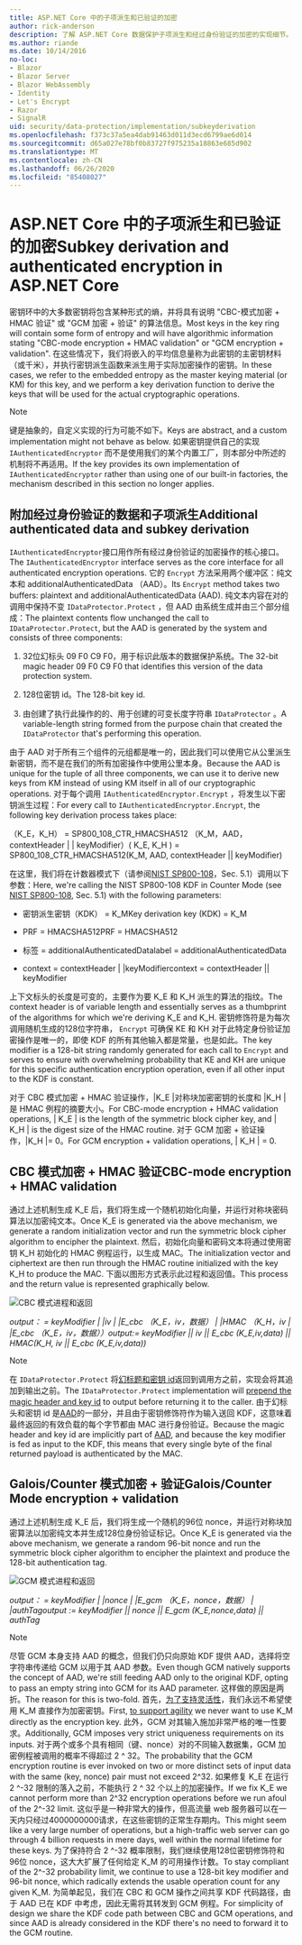 ```yaml
---
title: ASP.NET Core 中的子项派生和已验证的加密
author: rick-anderson
description: 了解 ASP.NET Core 数据保护子项派生和经过身份验证的加密的实现细节。
ms.author: riande
ms.date: 10/14/2016
no-loc:
- Blazor
- Blazor Server
- Blazor WebAssembly
- Identity
- Let's Encrypt
- Razor
- SignalR
uid: security/data-protection/implementation/subkeyderivation
ms.openlocfilehash: f373c37a5ea4dab91463d011d3ecd6799ae6d014
ms.sourcegitcommit: d65a027e78bf0b83727f975235a18863e685d902
ms.translationtype: MT
ms.contentlocale: zh-CN
ms.lasthandoff: 06/26/2020
ms.locfileid: "85408027"
---
```

# <a name="subkey-derivation-and-authenticated-encryption-in-aspnet-core"></a><span data-ttu-id="a26bd-103">ASP.NET Core 中的子项派生和已验证的加密</span><span class="sxs-lookup"><span data-stu-id="a26bd-103">Subkey derivation and authenticated encryption in ASP.NET Core</span></span>

<a name="data-protection-implementation-subkey-derivation"></a>

<span data-ttu-id="a26bd-104">密钥环中的大多数密钥将包含某种形式的熵，并将具有说明 "CBC-模式加密 + HMAC 验证" 或 "GCM 加密 + 验证" 的算法信息。</span><span class="sxs-lookup"><span data-stu-id="a26bd-104">Most keys in the key ring will contain some form of entropy and will have algorithmic information stating "CBC-mode encryption + HMAC validation" or "GCM encryption + validation".</span></span> <span data-ttu-id="a26bd-105">在这些情况下，我们将嵌入的平均信息量称为此密钥的主密钥材料（或千米），并执行密钥派生函数来派生用于实际加密操作的密钥。</span><span class="sxs-lookup"><span data-stu-id="a26bd-105">In these cases, we refer to the embedded entropy as the master keying material (or KM) for this key, and we perform a key derivation function to derive the keys that will be used for the actual cryptographic operations.</span></span>

> [!NOTE]
> <span data-ttu-id="a26bd-106">键是抽象的，自定义实现的行为可能不如下。</span><span class="sxs-lookup"><span data-stu-id="a26bd-106">Keys are abstract, and a custom implementation might not behave as below.</span></span> <span data-ttu-id="a26bd-107">如果密钥提供自己的实现 `IAuthenticatedEncryptor` 而不是使用我们的某个内置工厂，则本部分中所述的机制将不再适用。</span><span class="sxs-lookup"><span data-stu-id="a26bd-107">If the key provides its own implementation of `IAuthenticatedEncryptor` rather than using one of our built-in factories, the mechanism described in this section no longer applies.</span></span>

<a name="data-protection-implementation-subkey-derivation-aad"></a>

## <a name="additional-authenticated-data-and-subkey-derivation"></a><span data-ttu-id="a26bd-108">附加经过身份验证的数据和子项派生</span><span class="sxs-lookup"><span data-stu-id="a26bd-108">Additional authenticated data and subkey derivation</span></span>

<span data-ttu-id="a26bd-109">`IAuthenticatedEncryptor`接口用作所有经过身份验证的加密操作的核心接口。</span><span class="sxs-lookup"><span data-stu-id="a26bd-109">The `IAuthenticatedEncryptor` interface serves as the core interface for all authenticated encryption operations.</span></span> <span data-ttu-id="a26bd-110">它的 `Encrypt` 方法采用两个缓冲区：纯文本和 additionalAuthenticatedData （AAD）。</span><span class="sxs-lookup"><span data-stu-id="a26bd-110">Its `Encrypt` method takes two buffers: plaintext and additionalAuthenticatedData (AAD).</span></span> <span data-ttu-id="a26bd-111">纯文本内容在对的调用中保持不变 `IDataProtector.Protect` ，但 AAD 由系统生成并由三个部分组成：</span><span class="sxs-lookup"><span data-stu-id="a26bd-111">The plaintext contents flow unchanged the call to `IDataProtector.Protect`, but the AAD is generated by the system and consists of three components:</span></span>

1. <span data-ttu-id="a26bd-112">32位幻标头 09 F0 C9 F0，用于标识此版本的数据保护系统。</span><span class="sxs-lookup"><span data-stu-id="a26bd-112">The 32-bit magic header 09 F0 C9 F0 that identifies this version of the data protection system.</span></span>

2. <span data-ttu-id="a26bd-113">128位密钥 id。</span><span class="sxs-lookup"><span data-stu-id="a26bd-113">The 128-bit key id.</span></span>

3. <span data-ttu-id="a26bd-114">由创建了执行此操作的的、用于创建的可变长度字符串 `IDataProtector` 。</span><span class="sxs-lookup"><span data-stu-id="a26bd-114">A variable-length string formed from the purpose chain that created the `IDataProtector` that's performing this operation.</span></span>

<span data-ttu-id="a26bd-115">由于 AAD 对于所有三个组件的元组都是唯一的，因此我们可以使用它从公里派生新密钥，而不是在我们的所有加密操作中使用公里本身。</span><span class="sxs-lookup"><span data-stu-id="a26bd-115">Because the AAD is unique for the tuple of all three components, we can use it to derive new keys from KM instead of using KM itself in all of our cryptographic operations.</span></span> <span data-ttu-id="a26bd-116">对于每个调用 `IAuthenticatedEncryptor.Encrypt` ，将发生以下密钥派生过程：</span><span class="sxs-lookup"><span data-stu-id="a26bd-116">For every call to `IAuthenticatedEncryptor.Encrypt`, the following key derivation process takes place:</span></span>

<span data-ttu-id="a26bd-117">（K_E，K_H） = SP800_108_CTR_HMACSHA512 （K_M，AAD，contextHeader | | keyModifier）</span><span class="sxs-lookup"><span data-stu-id="a26bd-117">( K_E, K_H ) = SP800_108_CTR_HMACSHA512(K_M, AAD, contextHeader || keyModifier)</span></span>

<span data-ttu-id="a26bd-118">在这里，我们将在计数器模式下（请参阅[NIST SP800-108](https://nvlpubs.nist.gov/nistpubs/Legacy/SP/nistspecialpublication800-108.pdf)，Sec. 5.1）调用以下参数：</span><span class="sxs-lookup"><span data-stu-id="a26bd-118">Here, we're calling the NIST SP800-108 KDF in Counter Mode (see [NIST SP800-108](https://nvlpubs.nist.gov/nistpubs/Legacy/SP/nistspecialpublication800-108.pdf), Sec. 5.1) with the following parameters:</span></span>

* <span data-ttu-id="a26bd-119">密钥派生密钥（KDK） = K_M</span><span class="sxs-lookup"><span data-stu-id="a26bd-119">Key derivation key (KDK) = K_M</span></span>

* <span data-ttu-id="a26bd-120">PRF = HMACSHA512</span><span class="sxs-lookup"><span data-stu-id="a26bd-120">PRF = HMACSHA512</span></span>

* <span data-ttu-id="a26bd-121">标签 = additionalAuthenticatedData</span><span class="sxs-lookup"><span data-stu-id="a26bd-121">label = additionalAuthenticatedData</span></span>

* <span data-ttu-id="a26bd-122">context = contextHeader | |keyModifier</span><span class="sxs-lookup"><span data-stu-id="a26bd-122">context = contextHeader || keyModifier</span></span>

<span data-ttu-id="a26bd-123">上下文标头的长度是可变的，主要作为要 K_E 和 K_H 派生的算法的指纹。</span><span class="sxs-lookup"><span data-stu-id="a26bd-123">The context header is of variable length and essentially serves as a thumbprint of the algorithms for which we're deriving K_E and K_H.</span></span> <span data-ttu-id="a26bd-124">密钥修饰符是为每次调用随机生成的128位字符串， `Encrypt` 可确保 KE 和 KH 对于此特定身份验证加密操作是唯一的，即使 KDF 的所有其他输入都是常量，也是如此。</span><span class="sxs-lookup"><span data-stu-id="a26bd-124">The key modifier is a 128-bit string randomly generated for each call to `Encrypt` and serves to ensure with overwhelming probability that KE and KH are unique for this specific authentication encryption operation, even if all other input to the KDF is constant.</span></span>

<span data-ttu-id="a26bd-125">对于 CBC 模式加密 + HMAC 验证操作，|K_E |对称块加密密钥的长度和 |K_H |是 HMAC 例程的摘要大小。</span><span class="sxs-lookup"><span data-stu-id="a26bd-125">For CBC-mode encryption + HMAC validation operations, | K_E | is the length of the symmetric block cipher key, and | K_H | is the digest size of the HMAC routine.</span></span> <span data-ttu-id="a26bd-126">对于 GCM 加密 + 验证操作，|K_H |= 0。</span><span class="sxs-lookup"><span data-stu-id="a26bd-126">For GCM encryption + validation operations, | K_H | = 0.</span></span>

## <a name="cbc-mode-encryption--hmac-validation"></a><span data-ttu-id="a26bd-127">CBC 模式加密 + HMAC 验证</span><span class="sxs-lookup"><span data-stu-id="a26bd-127">CBC-mode encryption + HMAC validation</span></span>

<span data-ttu-id="a26bd-128">通过上述机制生成 K_E 后，我们将生成一个随机初始化向量，并运行对称块密码算法以加密纯文本。</span><span class="sxs-lookup"><span data-stu-id="a26bd-128">Once K_E is generated via the above mechanism, we generate a random initialization vector and run the symmetric block cipher algorithm to encipher the plaintext.</span></span> <span data-ttu-id="a26bd-129">然后，初始化向量和密码文本将通过使用密钥 K_H 初始化的 HMAC 例程运行，以生成 MAC。</span><span class="sxs-lookup"><span data-stu-id="a26bd-129">The initialization vector and ciphertext are then run through the HMAC routine initialized with the key K_H to produce the MAC.</span></span> <span data-ttu-id="a26bd-130">下面以图形方式表示此过程和返回值。</span><span class="sxs-lookup"><span data-stu-id="a26bd-130">This process and the return value is represented graphically below.</span></span>

![CBC 模式进程和返回](subkeyderivation/_static/cbcprocess.png)

<span data-ttu-id="a26bd-132">*output： = keyModifier | |iv | |E_cbc （K_E，iv，数据） | |HMAC （K_H，iv | |E_cbc （K_E，iv，数据））*</span><span class="sxs-lookup"><span data-stu-id="a26bd-132">*output:= keyModifier || iv || E_cbc (K_E,iv,data) || HMAC(K_H, iv || E_cbc (K_E,iv,data))*</span></span>

> [!NOTE]
> <span data-ttu-id="a26bd-133">在 `IDataProtector.Protect` 将[幻标题和密钥 id](xref:security/data-protection/implementation/authenticated-encryption-details)返回到调用方之前，实现会将其追加到输出之前。</span><span class="sxs-lookup"><span data-stu-id="a26bd-133">The `IDataProtector.Protect` implementation will [prepend the magic header and key id](xref:security/data-protection/implementation/authenticated-encryption-details) to output before returning it to the caller.</span></span> <span data-ttu-id="a26bd-134">由于幻标头和密钥 id 是[AAD](xref:security/data-protection/implementation/subkeyderivation#data-protection-implementation-subkey-derivation-aad)的一部分，并且由于密钥修饰符作为输入送回 KDF，这意味着最终返回的有效负载的每个字节都由 MAC 进行身份验证。</span><span class="sxs-lookup"><span data-stu-id="a26bd-134">Because the magic header and key id are implicitly part of [AAD](xref:security/data-protection/implementation/subkeyderivation#data-protection-implementation-subkey-derivation-aad), and because the key modifier is fed as input to the KDF, this means that every single byte of the final returned payload is authenticated by the MAC.</span></span>

## <a name="galoiscounter-mode-encryption--validation"></a><span data-ttu-id="a26bd-135">Galois/Counter 模式加密 + 验证</span><span class="sxs-lookup"><span data-stu-id="a26bd-135">Galois/Counter Mode encryption + validation</span></span>

<span data-ttu-id="a26bd-136">通过上述机制生成 K_E 后，我们将生成一个随机的96位 nonce，并运行对称块加密算法以加密纯文本并生成128位身份验证标记。</span><span class="sxs-lookup"><span data-stu-id="a26bd-136">Once K_E is generated via the above mechanism, we generate a random 96-bit nonce and run the symmetric block cipher algorithm to encipher the plaintext and produce the 128-bit authentication tag.</span></span>

![GCM 模式进程和返回](subkeyderivation/_static/galoisprocess.png)

<span data-ttu-id="a26bd-138">*output： = keyModifier | |nonce | |E_gcm （K_E，nonce，数据） | |authTag*</span><span class="sxs-lookup"><span data-stu-id="a26bd-138">*output := keyModifier || nonce || E_gcm (K_E,nonce,data) || authTag*</span></span>

> [!NOTE]
> <span data-ttu-id="a26bd-139">尽管 GCM 本身支持 AAD 的概念，但我们仍只向原始 KDF 提供 AAD，选择将空字符串传递给 GCM 以用于其 AAD 参数。</span><span class="sxs-lookup"><span data-stu-id="a26bd-139">Even though GCM natively supports the concept of AAD, we're still feeding AAD only to the original KDF, opting to pass an empty string into GCM for its AAD parameter.</span></span> <span data-ttu-id="a26bd-140">这样做的原因是两折。</span><span class="sxs-lookup"><span data-stu-id="a26bd-140">The reason for this is two-fold.</span></span> <span data-ttu-id="a26bd-141">首先，[为了支持灵活性](xref:security/data-protection/implementation/context-headers#data-protection-implementation-context-headers)，我们永远不希望使用 K_M 直接作为加密密钥。</span><span class="sxs-lookup"><span data-stu-id="a26bd-141">First, [to support agility](xref:security/data-protection/implementation/context-headers#data-protection-implementation-context-headers) we never want to use K_M directly as the encryption key.</span></span> <span data-ttu-id="a26bd-142">此外，GCM 对其输入施加非常严格的唯一性要求。</span><span class="sxs-lookup"><span data-stu-id="a26bd-142">Additionally, GCM imposes very strict uniqueness requirements on its inputs.</span></span> <span data-ttu-id="a26bd-143">对于两个或多个具有相同（键、nonce）对的不同输入数据集，GCM 加密例程被调用的概率不得超过 2 ^ 32。</span><span class="sxs-lookup"><span data-stu-id="a26bd-143">The probability that the GCM encryption routine is ever invoked on two or more distinct sets of input data with the same (key, nonce) pair must not exceed 2^32.</span></span> <span data-ttu-id="a26bd-144">如果修复 K_E 在运行 2 ^-32 限制的落入之前，不能执行 2 ^ 32 个以上的加密操作。</span><span class="sxs-lookup"><span data-stu-id="a26bd-144">If we fix K_E we cannot perform more than 2^32 encryption operations before we run afoul of the 2^-32 limit.</span></span> <span data-ttu-id="a26bd-145">这似乎是一种非常大的操作，但高流量 web 服务器可以在一天内只经过4000000000请求，在这些密钥的正常生存期内。</span><span class="sxs-lookup"><span data-stu-id="a26bd-145">This might seem like a very large number of operations, but a high-traffic web server can go through 4 billion requests in mere days, well within the normal lifetime for these keys.</span></span> <span data-ttu-id="a26bd-146">为了保持符合 2 ^-32 概率限制，我们继续使用128位密钥修饰符和96位 nonce，这大大扩展了任何给定 K_M 的可用操作计数。</span><span class="sxs-lookup"><span data-stu-id="a26bd-146">To stay compliant of the 2^-32 probability limit, we continue to use a 128-bit key modifier and 96-bit nonce, which radically extends the usable operation count for any given K_M.</span></span> <span data-ttu-id="a26bd-147">为简单起见，我们在 CBC 和 GCM 操作之间共享 KDF 代码路径，由于 AAD 已在 KDF 中考虑，因此无需将其转发到 GCM 例程。</span><span class="sxs-lookup"><span data-stu-id="a26bd-147">For simplicity of design we share the KDF code path between CBC and GCM operations, and since AAD is already considered in the KDF there's no need to forward it to the GCM routine.</span></span>
